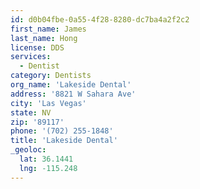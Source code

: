 ```yaml
---
id: d0b04fbe-0a55-4f28-8280-dc7ba4a2f2c2
first_name: James
last_name: Hong
license: DDS
services:
  - Dentist
category: Dentists
org_name: 'Lakeside Dental'
address: '8821 W Sahara Ave'
city: 'Las Vegas'
state: NV
zip: '89117'
phone: '(702) 255-1848'
title: 'Lakeside Dental'
_geoloc:
  lat: 36.1441
  lng: -115.248
---
```

